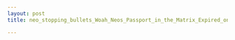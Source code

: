 ```yaml
---
layout: post
title: neo_stopping_bullets_Woah_Neos_Passport_in_the_Matrix_Expired_on_9112001-s460x311-82658-580

---
```



